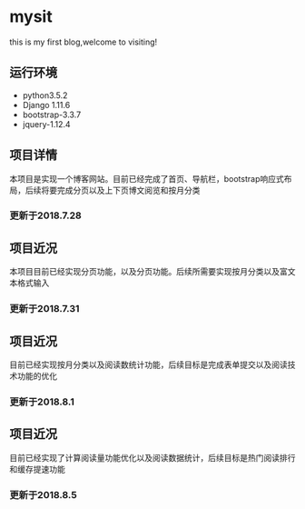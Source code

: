 # mysit
this is my first blog,welcome to visiting!
## 运行环境
+ python3.5.2
+ Django 1.11.6
+ bootstrap-3.3.7
+ jquery-1.12.4
## 项目详情
本项目是实现一个博客网站。目前已经完成了首页、导航栏，bootstrap响应式布局，后续将要完成分页以及上下页博文阅览和按月分类
### 更新于2018.7.28
## 项目近况
本项目目前已经实现分页功能，以及分页功能。后续所需要实现按月分类以及富文本格式输入
### 更新于2018.7.31
## 项目近况
目前已经实现按月分类以及阅读数统计功能，后续目标是完成表单提交以及阅读技术功能的优化
### 更新于2018.8.1
## 项目近况
目前已经实现了计算阅读量功能优化以及阅读数据统计，后续目标是热门阅读排行和缓存提速功能
### 更新于2018.8.5
